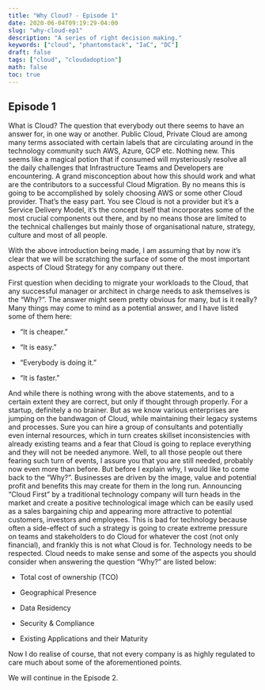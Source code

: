 ```yaml
---
title: "Why Cloud? - Episode 1"
date: 2020-06-04T09:19:29-04:00
slug: "why-cloud-ep1"
description: "A series of right decision making."
keywords: ["cloud", "phantomstack", "IaC", "DC"]
draft: false
tags: ["cloud", "cloudadoption"]
math: false
toc: true
---
```



## Episode 1

What is Cloud? The question that everybody out there seems to have an answer for, in one way or another. Public Cloud, Private Cloud are among many terms associated with certain labels that are circulating around in the technology community such AWS, Azure, GCP etc. Nothing new. This seems like a magical potion that if consumed will mysteriously resolve all the daily challenges that Infrastructure Teams and Developers are encountering. A grand misconception about how this should work and what are the contributors to a successful Cloud Migration. By no means this is going to be accomplished by solely choosing AWS or some other Cloud provider. That’s the easy part. You see Cloud is not a provider but it’s a Service Delivery Model, it’s the concept itself that incorporates some of the most crucial components out there, and by no means those are limited to the technical challenges but mainly those of organisational nature, strategy, culture and most of all people.

  

With the above introduction being made, I am assuming that by now it’s clear that we will be scratching the surface of some of the most important aspects of Cloud Strategy for any company out there.

  

First question when deciding to migrate your workloads to the Cloud, that any successful manager or architect in charge needs to ask themselves is the “Why?”. The answer might seem pretty obvious for many, but is it really? Many things may come to mind as a potential answer, and I have listed some of them here:

  

-   “It is cheaper.”
    
-   “It is easy.”
    
-   “Everybody is doing it.”
    
-   “It is faster.”
    

  

And while there is nothing wrong with the above statements, and to a certain extent they are correct, but only if thought through properly. For a startup, definitely a no brainer. But as we know various enterprises are jumping on the bandwagon of Cloud, while maintaining their legacy systems and processes. Sure you can hire a group of consultants and potentially even internal resources, which in turn creates skillset inconsistencies with already existing teams and a fear that Cloud is going to replace everything and they will not be needed anymore. Well, to all those people out there fearing such turn of events, I assure you that you are still needed, probably now even more than before. But before I explain why, I would like to come back to the “Why?”. Businesses are driven by the image, value and potential profit and benefits this may create for them in the long run. Announcing “Cloud First” by a traditional technology company will turn heads in the market and create a positive technological image which can be easily used as a sales bargaining chip and appearing more attractive to potential customers, investors and employees. This is bad for technology because often a side-effect of such a strategy is going to create extreme pressure on teams and stakeholders to do Cloud for whatever the cost (not only financial), and frankly this is not what Cloud is for. Technology needs to be respected. Cloud needs to make sense and some of the aspects you should consider when answering the question “Why?” are listed below:

-   Total cost of ownership (TCO)
    
-   Geographical Presence
    
-   Data Residency
    
-   Security & Compliance
    
-   Existing Applications and their Maturity
    

  

Now I do realise of course, that not every company is as highly regulated to care much about some of the aforementioned points. 

We will continue in the Episode 2.